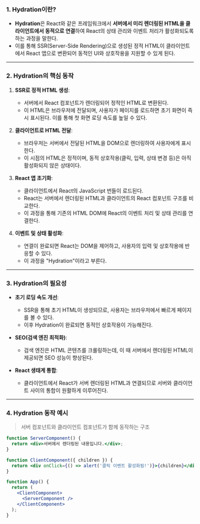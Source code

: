 
### 1. Hydration이란?

- **Hydration**은 React와 같은 프레임워크에서 **서버에서 미리 렌더링된 HTML을 클라이언트에서 동적으로 연결**하여 React의 상태 관리와 이벤트 처리가 활성화되도록 하는 과정을 말한다. 
- 이를 통해 SSR(Server-Side Rendering)으로 생성된 정적 HTML이 클라이언트에서 React 앱으로 변환되어 동적인 UI와 상호작용을 지원할 수 있게 된다.

---
### 2. Hydration의 핵심 동작

1. **SSR로 정적 HTML 생성**:
    - 서버에서 React 컴포넌트가 렌더링되어 정적인 HTML로 변환된다.
    - 이 HTML은 브라우저에 전달되며, 사용자가 페이지를 로드하면 초기 화면이 즉시 표시된다. 이를 통해 첫 화면 로딩 속도를 높일 수 있다.

2. **클라이언트로 HTML 전달**:
    - 브라우저는 서버에서 전달된 HTML을 DOM으로 렌더링하여 사용자에게 표시한다.
    - 이 시점의 HTML은 정적이며, 동적 상호작용(클릭, 입력, 상태 변경 등)은 아직 활성화되지 않은 상태이다.

3. **React 앱 초기화**:
    - 클라이언트에서 React의 JavaScript 번들이 로드된다.
    - React는 서버에서 렌더링된 HTML과 클라이언트의 React 컴포넌트 구조를 비교한다.
    - 이 과정을 통해 기존의 HTML DOM에 React의 이벤트 처리 및 상태 관리를 연결한다.

4. **이벤트 및 상태 활성화**:
    - 연결이 완료되면 React는 DOM을 제어하고, 사용자의 입력 및 상호작용에 반응할 수 있다.
    - 이 과정을 "Hydration"이라고 부른다.

---
### 3. Hydration의 필요성

- **초기 로딩 속도 개선**:
    - SSR을 통해 초기 HTML이 생성되므로, 사용자는 브라우저에서 빠르게 페이지를 볼 수 있다.
    - 이후 Hydration이 완료되면 동적인 상호작용이 가능해진다.

- **SEO(검색 엔진 최적화)**:
    - 검색 엔진은 HTML 콘텐츠를 크롤링하는데, 이 때 서버에서 렌더링된 HTML이 제공되면 SEO 성능이 향상된다.

- **React 생태계 통합**:
    - 클라이언트에서 React가 서버 렌더링된 HTML과 연결되므로 서버와 클라이언트 사이의 통합이 원활하게 이루어진다.

---
### 4. Hydration 동작 예시

> 서버 컴포넌트와 클라이언트 컴포넌트가 함께 동작하는 구조
```jsx
function ServerComponent() {
  return <div>서버에서 렌더링된 내용입니다.</div>;
}

function ClientComponent({ children }) {
  return <div onClick={() => alert('클릭 이벤트 활성화됨!')}>{children}</div>;
}

function App() {
  return (
    <ClientComponent>
      <ServerComponent />
    </ClientComponent>
  );
}
```